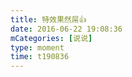 ```yaml
---
title: 特效果然屌👍
date: 2016-06-22 19:08:36
mCategories: [说说]
type: moment
time: t190836
---
```


<div id="pics-20160622190836"></div>

<script src="/lib/moment/pics.js"></script>
<script>
var data = [
    {"link": "2016-06-22_000001.jpeg", "type": "shuoshuo"}
];
picsRender(data, "pics-20160622190836");
</script>
